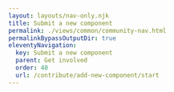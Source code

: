 ```yaml
---
layout: layouts/nav-only.njk
title: Submit a new component
permalink: ./views/common/community-nav.html
permalinkBypassOutputDir: true
eleventyNavigation:
  key: Submit a new component
  parent: Get involved
  order: 40
  url: /contribute/add-new-component/start
---
```

